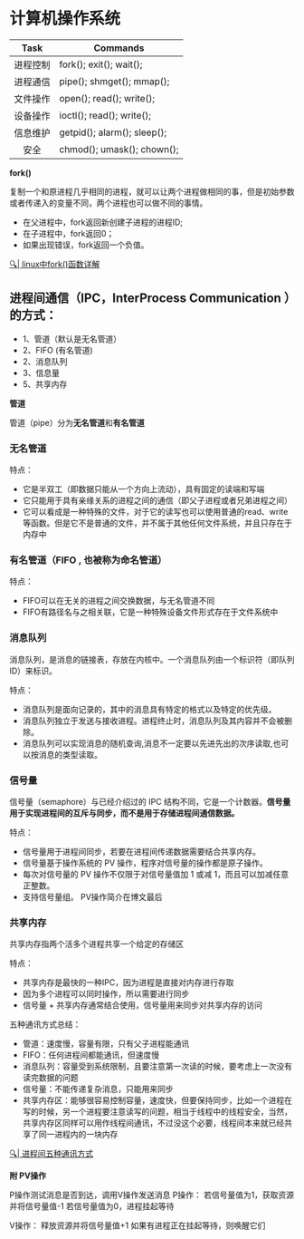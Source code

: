 # 计算机操作系统




| Task | Commands |
| :-: | --- |
| 进程控制 | fork(); exit(); wait(); |
| 进程通信 | pipe(); shmget(); mmap(); |
| 文件操作 | open(); read(); write(); |
| 设备操作 | ioctl(); read(); write(); |
| 信息维护 | getpid(); alarm(); sleep(); |
| 安全 | chmod(); umask(); chown(); |

**fork()**

复制一个和原进程几乎相同的进程，就可以让两个进程做相同的事，但是初始参数或者传递入的变量不同，两个进程也可以做不同的事情。

- 在父进程中，fork返回新创建子进程的进程ID;
- 在子进程中，fork返回0；
- 如果出现错误，fork返回一个负值。

[🔍| linux中fork()函数详解](https://www.cnblogs.com/dongguolei/p/8086346.html)


## **进程间通信（IPC，InterProcess Communication ）的方式：**
- 1、管道（默认是无名管道）
- 2、FIFO (有名管道)
- 2、消息队列
- 3、信息量
- 5、共享内存

 **管道**

管道（pipe）分为**无名管道**和**有名管道**

### 无名管道

特点：
- 它是半双工（即数据只能从一个方向上流动），具有固定的读端和写端
- 它只能用于具有亲缘关系的进程之间的通信（即父子进程或者兄弟进程之间）
- 它可以看成是一种特殊的文件，对于它的读写也可以使用普通的read、write 等函数。但是它不是普通的文件，并不属于其他任何文件系统，并且只存在于内存中
  
### 有名管道（FIFO , 也被称为命名管道）

特点：
- FIFO可以在无关的进程之间交换数据，与无名管道不同
- FIFO有路径名与之相关联，它是一种特殊设备文件形式存在于文件系统中

### **消息队列**

消息队列，是消息的链接表，存放在内核中。一个消息队列由一个标识符（即队列ID）来标识。

特点：
- 消息队列是面向记录的，其中的消息具有特定的格式以及特定的优先级。
- 消息队列独立于发送与接收进程。进程终止时，消息队列及其内容并不会被删除。
- 消息队列可以实现消息的随机查询,消息不一定要以先进先出的次序读取,也可以按消息的类型读取。

### **信号量**

信号量（semaphore）与已经介绍过的 IPC 结构不同，它是一个计数器。**信号量用于实现进程间的互斥与同步，而不是用于存储进程间通信数据。**

特点：
- 信号量用于进程间同步，若要在进程间传递数据需要结合共享内存。
- 信号量基于操作系统的 PV 操作，程序对信号量的操作都是原子操作。
- 每次对信号量的 PV 操作不仅限于对信号量值加 1 或减 1，而且可以加减任意正整数。
- 支持信号量组。
PV操作简介在博文最后

### **共享内存**

共享内存指两个活多个进程共享一个给定的存储区

特点：
- 共享内存是最快的一种IPC，因为进程是直接对内存进行存取
- 因为多个进程可以同时操作，所以需要进行同步
- 信号量 + 共享内存通常结合使用，信号量用来同步对共享内存的访问

五种通讯方式总结：
- 管道：速度慢，容量有限，只有父子进程能通讯    
- FIFO：任何进程间都能通讯，但速度慢    
- 消息队列：容量受到系统限制，且要注意第一次读的时候，要考虑上一次没有读完数据的问题    
- 信号量：不能传递复杂消息，只能用来同步    
- 共享内存区：能够很容易控制容量，速度快，但要保持同步，比如一个进程在写的时候，另一个进程要注意读写的问题，相当于线程中的线程安全，当然，共享内存区同样可以用作线程间通讯，不过没这个必要，线程间本来就已经共享了同一进程内的一块内存

[🔍| 进程间五种通讯方式 ](https://www.cnblogs.com/zgq0/p/8780893.html)

**附 PV操作**

P操作测试消息是否到达，调用V操作发送消息
P操作：
  若信号量值为1，获取资源并将信号量值-1 
  若信号量值为0，进程挂起等待

V操作：
  释放资源并将信号量值+1
  如果有进程正在挂起等待，则唤醒它们
